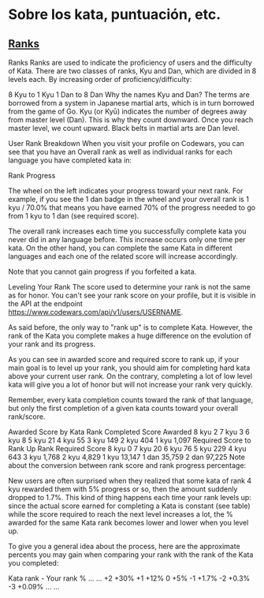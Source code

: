 ﻿# Sobre los kata, puntuación, etc.

## [Ranks](https://docs.codewars.com/gamification/ranks)

Ranks
Ranks are used to indicate the proficiency of users and the difficulty of Kata. There are two classes of ranks, Kyu and Dan, which are divided in 8 levels each. By increasing order of proficiency/difficulty:

8 Kyu to 1 Kyu
1 Dan to 8 Dan
Why the names Kyu and Dan? The terms are borrowed from a system in Japanese martial arts, which is in turn borrowed from the game of Go. Kyu (or Kyū) indicates the number of degrees away from master level (Dan). This is why they count downward. Once you reach master level, we count upward. Black belts in martial arts are Dan level.

User Rank Breakdown
When you visit your profile on Codewars, you can see that you have an Overall rank as well as individual ranks for each language you have completed kata in:

Rank Progress

The wheel on the left indicates your progress toward your next rank. For example, if you see the 1 dan badge in the wheel and your overall rank is 1 kyu / 70.0% that means you have earned 70% of the progress needed to go from 1 kyu to 1 dan (see required score).

The overall rank increases each time you successfully complete kata you never did in any language before. This increase occurs only one time per kata. On the other hand, you can complete the same Kata in different languages and each one of the related score will increase accordingly.

Note that you cannot gain progress if you forfeited a kata.

Leveling Your Rank
The score used to determine your rank is not the same as for honor. You can't see your rank score on your profile, but it is visible in the API at the endpoint https://www.codewars.com/api/v1/users/USERNAME.

As said before, the only way to "rank up" is to complete Kata. However, the rank of the Kata you complete makes a huge difference on the evolution of your rank and its progress.

As you can see in awarded score and required score to rank up, if your main goal is to level up your rank, you should aim for completing hard kata above your current user rank. On the contrary, completing a lot of low level kata will give you a lot of honor but will not increase your rank very quickly.

Remember, every kata completion counts toward the rank of that language, but only the first completion of a given kata counts toward your overall rank/score.

Awarded Score by Kata Rank
Completed	Score Awarded
8 kyu	2
7 kyu	3
6 kyu	8
5 kyu	21
4 kyu	55
3 kyu	149
2 kyu	404
1 kyu	1,097
Required Score to Rank Up
Rank	Required Score
8 kyu	0
7 kyu	20
6 kyu	76
5 kyu	229
4 kyu	643
3 kyu	1,768
2 kyu	4,829
1 kyu	13,147
1 dan	35,759
2 dan	97,225
Note about the conversion between rank score and rank progress percentage:

New users are often surprised when they realized that some kata of rank 4 kyu rewarded them with 5% progress or so, then the amount suddenly dropped to 1.7%. This kind of thing happens each time your rank levels up: since the actual score earned for completing a Kata is constant (see table) while the score required to reach the next level increases a lot, the % awarded for the same Kata rank becomes lower and lower when you level up.

To give you a general idea about the process, here are the approximate percents you may gain when comparing your rank with the rank of the Kata you completed:

Kata rank - Your rank	%
...	...
+2	+30%
+1	+12%
0	+5%
-1	+1.7%
-2	+0.3%
-3	+0.09%
...	...